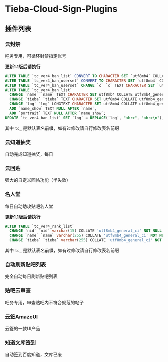 # Tieba-Cloud-Sign-Plugins

## 插件列表
### 云封禁
吧务专用，可循环封禁指定账号

**更新1.1版后请执行**
```sql
ALTER TABLE `tc_ver4_ban_list` CONVERT TO CHARACTER SET `utf8mb4` COLLATE `utf8mb4_general_ci`;
ALTER TABLE `tc_ver4_ban_userset` CONVERT TO CHARACTER SET `utf8mb4` COLLATE `utf8mb4_general_ci`;
ALTER TABLE `tc_ver4_ban_userset` CHANGE `c` `c` TEXT CHARACTER SET `utf8mb4` COLLATE `utf8mb4_general_ci`; 
ALTER TABLE `tc_ver4_ban_list`
  CHANGE `name` `name` TEXT CHARACTER SET utf8mb4 COLLATE utf8mb4_general_ci NULL,
  CHANGE `tieba` `tieba` TEXT CHARACTER SET utf8mb4 COLLATE utf8mb4_general_ci NOT NULL,
  CHANGE `log` `log` LONGTEXT CHARACTER SET utf8mb4 COLLATE utf8mb4_general_ci NULL,
  ADD `name_show` TEXT NULL AFTER `name`,
  ADD `portrait` TEXT NULL AFTER `name_show`;
UPDATE `tc_ver4_ban_list` SET `log` = REPLACE(`log`, "<br>", "<br>\n");
```
其中 `tc_` 是默认表名前缀，如有过修改请自行修改表名前缀

### 云知道抽奖
自动完成知道抽奖，每日

### 云回贴
强大的自定义回帖功能（半失效）

### 名人堂
每日自动助攻贴吧名人堂

**更新1.1版后请执行**
```sql
ALTER TABLE `tc_ver4_rank_list`
  CHANGE `nid` `nid` varchar(15) COLLATE 'utf8mb4_general_ci' NOT NULL AFTER `fid`,
  CHANGE `name` `name` varchar(255) COLLATE 'utf8mb4_general_ci' NOT NULL AFTER `nid`,
  CHANGE `tieba` `tieba` varchar(255) COLLATE 'utf8mb4_general_ci' NOT NULL AFTER `name`;
```
其中 `tc_` 是默认表名前缀，如有过修改请自行修改表名前缀

### 自动刷新贴吧列表
完全自动每日刷新贴吧列表

### 贴吧云审查
吧务专用，审查贴吧内不符合规范的帖子

### 云签AmazeUI
云签的一款UI产品

### 知道文库签到
自动签到百度知道，文库已废
